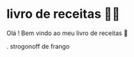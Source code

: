 # livro de receitas :man_cook:

Olá ! Bem vindo ao meu livro de receitas :wave:

 . strogonoff de frango

